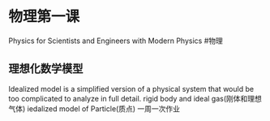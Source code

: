 # 物理第一课
Physics for Scientists and Engineers with Modern Physics
#物理 
## 理想化数学模型
Idealized model is a simplified version of a physical system that would be too complicated to analyze in full detail.
rigid body and ideal gas(刚体和理想气体)
iedalized model of Particle(质点)
一周一次作业
